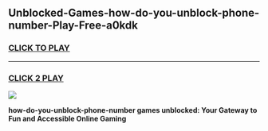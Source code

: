 
## Unblocked-Games-how-do-you-unblock-phone-number-Play-Free-a0kdk
<h3>
<a href="https://premium76.site?title=how-do-you-unblock-phone-number&ref=23A">CLICK TO PLAY</a></h3>
<hr>

<h3>
<a href="https://premium76.site?title=how-do-you-unblock-phone-number&ref=23A">CLICK 2 PLAY</a>
  
</h3>

<a href="https://premium76.site?title=how-do-you-unblock-phone-number&ref=23A"><img src="https://clearcache.store/games.png"></a>


**how-do-you-unblock-phone-number games unblocked: Your Gateway to Fun and Accessible Online Gaming**
